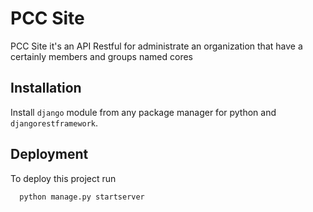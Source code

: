 
# PCC Site

PCC Site it's an API Restful for administrate an organization that have a certainly members and groups named cores


## Installation

Install `django` module from any package manager for python and `djangorestframework`.    
## Deployment

To deploy this project run

```bash
  python manage.py startserver
```


